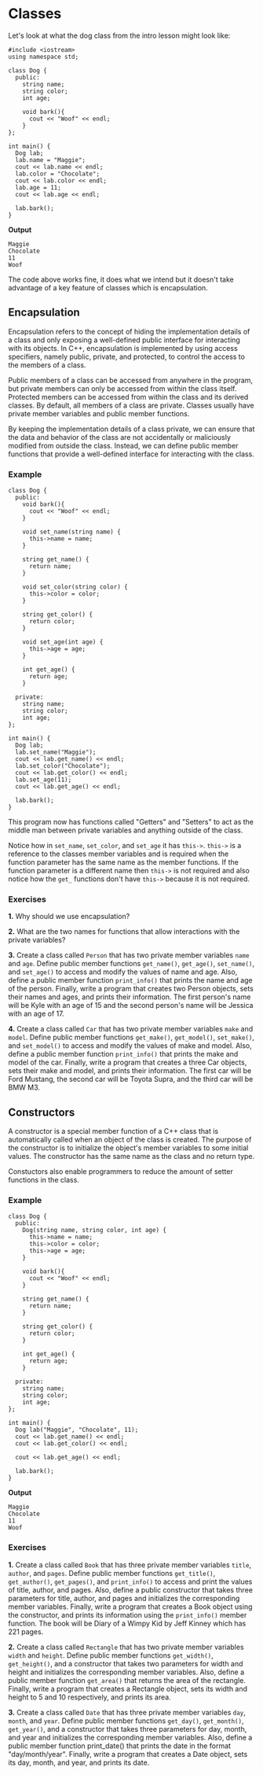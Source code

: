 # Classes

Let's look at what the dog class from the intro lesson might look like:
```
#include <iostream>
using namespace std;

class Dog {
  public:
    string name;
    string color;
    int age;

    void bark(){
      cout << "Woof" << endl;
    }
};

int main() {
  Dog lab;
  lab.name = "Maggie";
  cout << lab.name << endl;
  lab.color = "Chocolate";
  cout << lab.color << endl;
  lab.age = 11;
  cout << lab.age << endl;

  lab.bark();
}
```

**Output**
```
Maggie
Chocolate
11
Woof
```

The code above works fine, it does what we intend but it doesn't take advantage of a key feature of classes which is encapsulation.

## Encapsulation
Encapsulation refers to the concept of hiding the implementation details of a class and only exposing a well-defined public interface for interacting with its objects. In C++, encapsulation is implemented by using access specifiers, namely public, private, and protected, to control the access to the members of a class.

Public members of a class can be accessed from anywhere in the program, but private members can only be accessed from within the class itself. Protected members can be accessed from within the class and its derived classes. By default, all members of a class are private. Classes usually have private member variables and public member functions.

By keeping the implementation details of a class private, we can ensure that the data and behavior of the class are not accidentally or maliciously modified from outside the class. Instead, we can define public member functions that provide a well-defined interface for interacting with the class.

### Example
```
class Dog {
  public:
    void bark(){
      cout << "Woof" << endl;
    }

    void set_name(string name) {
      this->name = name;
    }

    string get_name() {
      return name;
    }

    void set_color(string color) {
      this->color = color;
    }

    string get_color() {
      return color;
    }

    void set_age(int age) {
      this->age = age;
    }

    int get_age() {
      return age;
    }

  private:
    string name;
    string color;
    int age;
};

int main() {
  Dog lab;
  lab.set_name("Maggie");
  cout << lab.get_name() << endl;
  lab.set_color("Chocolate");
  cout << lab.get_color() << endl;
  lab.set_age(11);
  cout << lab.get_age() << endl;

  lab.bark();
}
```

This program now has functions called "Getters" and "Setters" to act as the middle man between private variables and anything outside of the class.

Notice how in ```set_name```, ```set_color```, and ```set_age``` it has ```this->```. ```this->``` is a reference to the classes member variables and is required when the function parameter has the same name as the member functions. If the function parameter is a different name then ```this->``` is not required and also notice how the ```get_``` functions don't have ```this->``` because it is not required.

### Exercises
**1.** Why should we use encapsulation?

**2.** What are the two names for functions that allow interactions with the private variables?

**3.** Create a class called ```Person``` that has two private member variables ```name``` and ```age```. Define public member functions ```get_name()```, ```get_age()```, ```set_name()```, and ```set_age()``` to access and modify the values of name and age. Also, define a public member function ```print_info()``` that prints the name and age of the person. Finally, write a program that creates two Person objects, sets their names and ages, and prints their information. The first person's name will be Kyle with an age of 15 and the second person's name will be Jessica with an age of 17.

**4.** Create a class called ```Car``` that has two private member variables ```make``` and ```model```. Define public member functions ```get_make()```, ```get_model()```, ```set_make()```, and ```set_model()``` to access and modify the values of make and model. Also, define a public member function ```print_info()``` that prints the make and model of the car. Finally, write a program that creates a three Car objects, sets their make and model, and prints their information. The first car will be Ford Mustang, the second car will be Toyota Supra, and the third car will be BMW M3.

## Constructors
A constructor is a special member function of a C++ class that is automatically called when an object of the class is created. The purpose of the constructor is to initialize the object's member variables to some initial values. The constructor has the same name as the class and no return type.

Constuctors also enable programmers to reduce the amount of setter functions in the class.

### Example
```
class Dog {
  public:
    Dog(string name, string color, int age) {
      this->name = name;
      this->color = color;
      this->age = age;
    }

    void bark(){
      cout << "Woof" << endl;
    }

    string get_name() {
      return name;
    }

    string get_color() {
      return color;
    }

    int get_age() {
      return age;
    }

  private:
    string name;
    string color;
    int age;
};

int main() {
  Dog lab("Maggie", "Chocolate", 11);
  cout << lab.get_name() << endl;
  cout << lab.get_color() << endl;

  cout << lab.get_age() << endl;

  lab.bark();
}
```

**Output**
```
Maggie
Chocolate
11
Woof
```

### Exercises
**1.** Create a class called ```Book``` that has three private member variables ```title```, ```author```, and ```pages```. Define public member functions ```get_title()```, ```get_author()```, ```get_pages()```, and ```print_info()``` to access and print the values of title, author, and pages. Also, define a public constructor that takes three parameters for title, author, and pages and initializes the corresponding member variables. Finally, write a program that creates a Book object using the constructor, and prints its information using the ```print_info()``` member function. The book will be Diary of a Wimpy Kid by Jeff Kinney which has 221 pages.

**2.** Create a class called ```Rectangle``` that has two private member variables ```width``` and ```height```. Define public member functions ```get_width()```, ```get_height()```, and a constructor that takes two parameters for width and height and initializes the corresponding member variables. Also, define a public member function ```get_area()``` that returns the area of the rectangle. Finally, write a program that creates a Rectangle object, sets its width and height to 5 and 10 respectively, and prints its area.

**3.** Create a class called ```Date``` that has three private member variables ```day```, ```month```, and ```year```. Define public member functions ```get_day()```, ```get_month()```, ```get_year()```, and a constructor that takes three parameters for day, month, and year and initializes the corresponding member variables. Also, define a public member function print_date() that prints the date in the format "day/month/year". Finally, write a program that creates a Date object, sets its day, month, and year, and prints its date.

